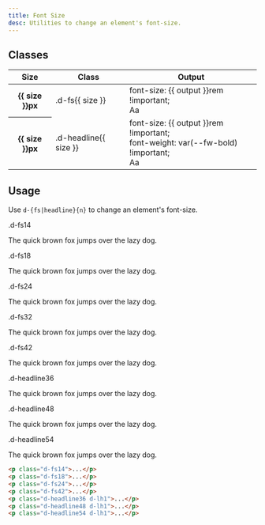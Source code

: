 ```yaml
---
title: Font Size
desc: Utilities to change an element's font-size.
---
```


## Classes
<div class="d-h464 d-of-y-scroll d-bb d-bc-black-200">
  <table class="d-table dialtone-doc-table">
    <thead>
      <tr>
        <th scope="col" class="d-w10p">Size</th>
        <th scope="col" class="d-w20p">Class</th>
        <th scope="col">Output</th>
      </tr>
    </thead>
    <tbody>
      <tr v-for="{ size, output } in fontSize">
        <th scope="row">{{ size }}px</th>
        <td class="d-ff-mono d-fc-purple d-fw-normal d-fs12">.d-fs{{ size }}</td>
        <td>
          <div class="d-d-flex d-jc-space-between d-ai-center">
            <div class="d-fl1 d-ff-mono d-fc-orange d-fs12">
              font-size: {{ output }}rem !important;
            </div>
            <div class="d-fl0 d-lh4" :class="`d-fs${size}`">
              Aa
            </div>
          </div>
        </td>
      </tr>
      <tr v-for="{ size, output, headline } in fontSize">
        <div v-if="headline === 'yes'" style="display: contents">
          <th scope="row">{{ size }}px</th>
          <td class="d-ff-mono d-fc-purple d-fw-normal d-fs12">.d-headline{{ size }}</td>
          <td>
            <div class="d-d-flex d-jc-space-between d-ai-center">
              <div class="d-fl1 d-ff-mono d-fc-orange d-fs12">
                font-size: {{ output }}rem !important;<br/>
                font-weight: var(--fw-bold) !important;
              </div>
              <div class="d-fl0 d-lh4" :class="`d-headline${size}`">
                Aa
              </div>
            </div>
          </td>
        </div>
      </tr>
    </tbody>
  </table>
</div>

## Usage
Use `d-{fs|headline}{n}` to change an element's font-size.

<code-well-header class="d-d-flex d-jc-center d-fd-column d-p24 d-bgc-purple-100 d-w100p d-hmn102" custom>
  <div class="d-d-grid d-gg16 d-ai-center" style="grid-template-columns: 10rem 1fr">
    <div class="d-fs12 d-ff-mono d-fc-purple">.d-fs14</div>
    <div><p class="d-fs14 d-fc-orange">The quick brown fox jumps over the lazy dog.</p></div>
    <div class="d-fs12 d-ff-mono d-fc-purple">.d-fs18</div>
    <div><p class="d-fs18 d-fc-orange">The quick brown fox jumps over the lazy dog.</p></div>
    <div class="d-fs12 d-ff-mono d-fc-purple">.d-fs24</div>
    <div><p class="d-fs24 d-fc-orange">The quick brown fox jumps over the lazy dog.</p></div>
    <div class="d-fs12 d-ff-mono d-fc-purple">.d-fs32</div>
    <div><p class="d-fs32 d-fc-orange">The quick brown fox jumps over the lazy dog.</p></div>
    <div class="d-fs12 d-ff-mono d-fc-purple">.d-fs42</div>
    <div><p class="d-fs42 d-fc-orange">The quick brown fox jumps over the lazy dog.</p></div>
    <div class="d-fs12 d-ff-mono d-fc-purple">.d-headline36</div>
    <div><p class="d-headline36 d-lh1 d-fc-orange">The quick brown fox jumps over the lazy dog.</p></div>
    <div class="d-fs12 d-ff-mono d-fc-purple">.d-headline48</div>
    <div><p class="d-headline48 d-lh1 d-fc-orange">The quick brown fox jumps over the lazy dog.</p></div>
    <div class="d-fs12 d-ff-mono d-fc-purple">.d-headline54</div>
    <div><p class="d-headline54 d-lh1 d-fc-orange">The quick brown fox jumps over the lazy dog.</p></div>
  </div>
</code-well-header>

```html
<p class="d-fs14">...</p>
<p class="d-fs18">...</p>
<p class="d-fs24">...</p>
<p class="d-fs42">...</p>
<p class="d-headline36 d-lh1">...</p>
<p class="d-headline48 d-lh1">...</p>
<p class="d-headline54 d-lh1">...</p>
```

<script setup>
  import { fontSize } from '@data/type.json';
</script>
